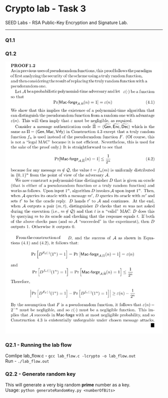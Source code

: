 # Crypto lab - Task 3
SEED Labs - RSA Public-Key Encryption and Signature Lab.

---
### Q1.1

### Q1.2 

![](images/1.png)![](images/2.png)

### Q2.1 - Running the lab flow

Comlipe lab_flow.c - `gcc lab_flow.c -lcrypto -o lab_flow.out`  
Run - `./lab_flow.out`

### Q2.2 - Generate random key

This will generate a very big random **prime** number as a key.      
Usage: `python generateRandomKey.py <numberOfBits>`
